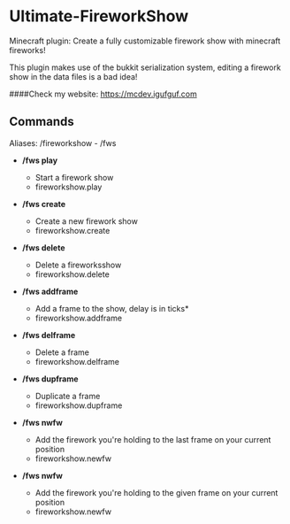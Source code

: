# Ultimate-FireworkShow
Minecraft plugin: Create a fully customizable firework show with minecraft fireworks!

This plugin makes use of the bukkit serialization system, editing a firework show in the data files is a bad idea!

####Check my website: https://mcdev.igufguf.com

## Commands
Aliases: /fireworkshow - /fws

* **/fws play <showname>**  
  - Start a firework show
  - fireworkshow.play

* **/fws create <showname>**  
  - Create a new firework show
  - fireworkshow.create

* **/fws delete <showname>**  
  - Delete a fireworksshow
  - fireworkshow.delete

* **/fws addframe <showname> <delay>**  
  - Add a frame to the show, delay is in ticks*
  - fireworkshow.addframe

* **/fws delframe <showname> <frameid>**  
  - Delete a frame
  - fireworkshow.delframe

* **/fws dupframe <showname> <frameid>**  
  - Duplicate a frame
  - fireworkshow.dupframe

* **/fws nwfw <showname>**  
  - Add the firework you're holding to the last frame on your current position
  - fireworkshow.newfw
  
* **/fws nwfw <showname> <frameid>**  
  - Add the firework you're holding to the given frame on your current position
  - fireworkshow.newfw
